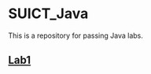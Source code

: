 # SUICT_Java
This is a repository for passing Java labs.
## [Lab1](https://github.com/SaogumiRonald/SUICT_Java/tree/main/Lab1)
